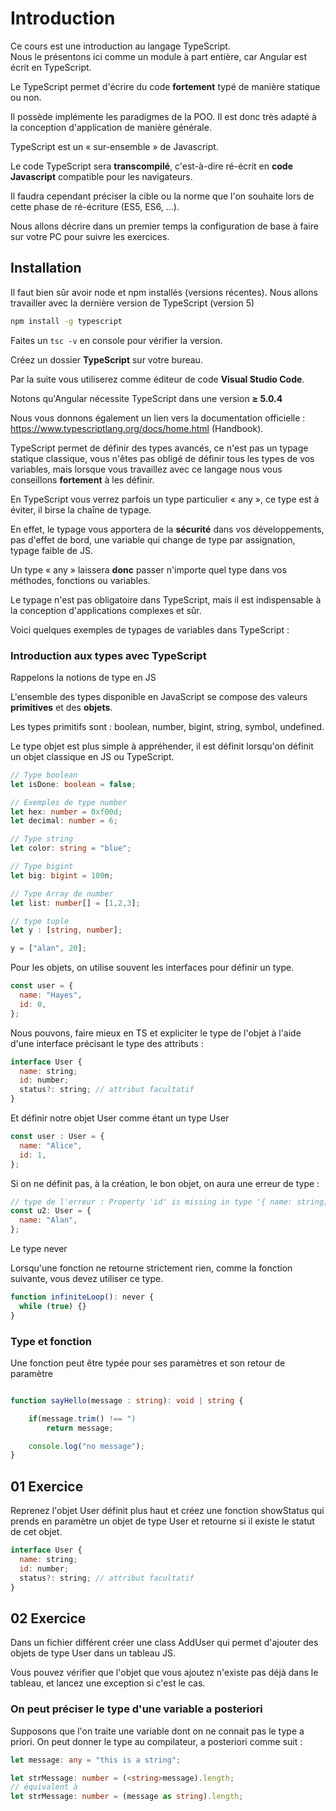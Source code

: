 # Introduction

Ce cours est une introduction au langage TypeScript.   
Nous le présentons ici comme un module à part entière, car Angular est écrit en TypeScript.

Le TypeScript permet d'écrire du code **fortement** typé de manière statique ou non. 

Il possède implémente les paradigmes de la POO. Il est donc très adapté à la conception d'application de manière générale.

TypeScript est un « sur-ensemble » de Javascript. 

Le code TypeScript sera **transcompilé**, c'est-à-dire ré-écrit en **code Javascript** compatible pour les navigateurs. 

Il faudra cependant préciser la cible ou la norme que l'on souhaite lors de cette phase de ré-écriture (ES5, ES6, …).

Nous allons décrire dans un premier temps la configuration de base à faire sur votre PC pour suivre les exercices.

## Installation

Il faut bien sûr avoir node et npm installés (versions récentes). Nous allons travailler avec la dernière version de TypeScript (version 5)

```bash
npm install -g typescript
```

Faites un ``` tsc -v ``` en console pour vérifier la version.  

Créez un dossier **TypeScript** sur votre bureau.

Par la suite vous utiliserez comme éditeur de code **Visual Studio Code**.

Notons qu'Angular nécessite TypeScript dans une version **≥ 5.0.4**

Nous vous donnons également un lien vers la documentation officielle :
https://www.typescriptlang.org/docs/home.html (Handbook).  

TypeScript permet de définir des types avancés, ce n'est pas un typage statique classique, vous n'êtes pas obligé de définir tous les types de vos variables, mais lorsque vous travaillez avec ce langage nous vous conseillons **fortement** à les définir. 

En TypeScript vous verrez parfois un type particulier « any », ce type est à éviter, il birse la chaîne de typage. 

En effet, le typage vous apportera de la **sécurité** dans vos développements, pas d'effet de bord, une variable qui change de type par assignation, typage faible de JS.

Un type « any » laissera **donc** passer n'importe quel type dans vos méthodes, fonctions ou variables.

Le typage n'est pas obligatoire dans TypeScript, mais il est indispensable à la conception d'applications complexes et sûr.

Voici quelques exemples de typages de variables dans TypeScript :

### Introduction aux types avec TypeScript

Rappelons la notions de type en JS

L'ensemble des types disponible en JavaScript se compose des valeurs **primitives** et des **objets**.

Les types primitifs sont : boolean, number, bigint, string, symbol, undefined. 

Le type objet est plus simple à appréhender, il est définit lorsqu'on définit un objet classique en JS ou TypeScript.

```typescript
// Type boolean
let isDone: boolean = false;

// Exemples de type number
let hex: number = 0xf00d;
let decimal: number = 6;

// Type string
let color: string = "blue";

// Type bigint
let big: bigint = 100n;

// Type Array de number
let list: number[] = [1,2,3];

// type tuple
let y : [string, number];

y = ["alan", 20];
```

Pour les objets, on utilise souvent les interfaces pour définir un type.

```js
const user = {
  name: "Hayes",
  id: 0,
};
```

Nous pouvons, faire mieux en TS et expliciter le type de l'objet à l'aide d'une interface précisant le type des attributs :

```js
interface User {
  name: string;
  id: number;
  status?: string; // attribut facultatif
}
```

Et définir notre objet User comme étant un type User 

```js
const user : User = {
  name: "Alice",
  id: 1,
};
```

Si on ne définit pas, à la création, le bon objet, on aura une erreur de type :

```js
// type de l'erreur : Property 'id' is missing in type '{ name: string; }' but required in type 'User'.
const u2: User = {
  name: "Alan",
};
```

Le type never 

Lorsqu'une fonction ne retourne strictement rien, comme la fonction suivante, vous devez utiliser ce type.

```js
function infiniteLoop(): never {
  while (true) {}
}
```


### Type et fonction

Une fonction peut être typée pour ses paramètres et son retour de paramètre

```typescript

function sayHello(message : string): void | string {

    if(message.trim() !== ")
        return message;

    console.log("no message");
}
```

## 01 Exercice

Reprenez l'objet User définit plus haut et créez une fonction showStatus qui prends en paramètre un objet de type User et retourne si il existe le statut de cet objet.

```js
interface User {
  name: string;
  id: number;
  status?: string; // attribut facultatif
}
```

## 02 Exercice

Dans un fichier différent créer une class AddUser qui permet d'ajouter des objets de type User dans un tableau JS.

Vous pouvez vérifier que l'objet que vous ajoutez n'existe pas déjà dans le tableau, et lancez une exception si c'est le cas.

### On peut préciser le type d'une variable a posteriori

Supposons que l'on traite une variable dont on ne connait pas le type a priori. On peut donner le type au compilateur, a posteriori comme suit :

```typescript
let message: any = "this is a string";

let strMessage: number = (<string>message).length;
// équivalent à 
let strMessage: number = (message as string).length;
```